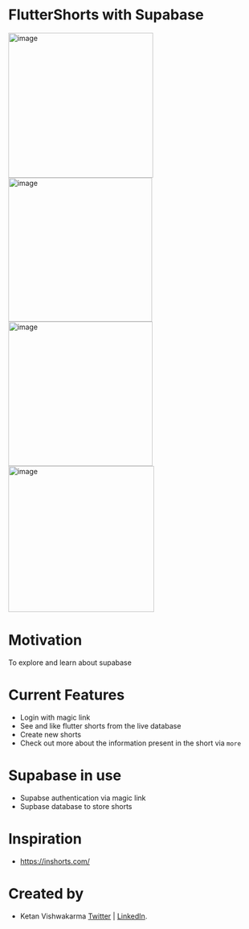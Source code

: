 # FlutterShorts with Supabase

<div>
<img width="288" alt="image" src="https://github.com/ketanvishwakarma/flutter_shorts/assets/42869168/9f4f1e23-6c91-4a66-8724-65afa4e025a5">
<img width="286" alt="image" src="https://github.com/ketanvishwakarma/flutter_shorts/assets/42869168/021d50b2-ab65-4d08-9ac9-f6552d2d50d0">
<img width="287" alt="image" src="https://github.com/ketanvishwakarma/flutter_shorts/assets/42869168/aaa936bc-9fba-4809-89db-286076e7873c">
<img width="290" alt="image" src="https://github.com/ketanvishwakarma/flutter_shorts/assets/42869168/a553b474-c928-4c08-974b-3f518f06a173">
</div>

# Motivation 
 To explore and learn about supabase

# Current Features
- Login with magic link
- See and like flutter shorts from the live database
- Create new shorts
- Check out more about the information present in the short via `more` 

# Supabase in use
- Supabse authentication via magic link
- Supbase database to store shorts

# Inspiration
- https://inshorts.com/

# Created by
- Ketan Vishwakarma [Twitter](https://twitter.com/kdevigner) | [LinkedIn](https://www.linkedin.com/in/kdevigner).
